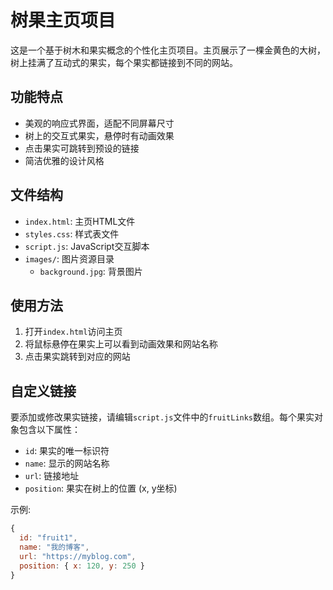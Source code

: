 # 树果主页项目

这是一个基于树木和果实概念的个性化主页项目。主页展示了一棵金黄色的大树，树上挂满了互动式的果实，每个果实都链接到不同的网站。

## 功能特点

- 美观的响应式界面，适配不同屏幕尺寸
- 树上的交互式果实，悬停时有动画效果
- 点击果实可跳转到预设的链接
- 简洁优雅的设计风格

## 文件结构

- `index.html`: 主页HTML文件
- `styles.css`: 样式表文件
- `script.js`: JavaScript交互脚本
- `images/`: 图片资源目录
  - `background.jpg`: 背景图片

## 使用方法

1. 打开`index.html`访问主页
2. 将鼠标悬停在果实上可以看到动画效果和网站名称
3. 点击果实跳转到对应的网站

## 自定义链接

要添加或修改果实链接，请编辑`script.js`文件中的`fruitLinks`数组。每个果实对象包含以下属性：
- `id`: 果实的唯一标识符
- `name`: 显示的网站名称
- `url`: 链接地址
- `position`: 果实在树上的位置 (x, y坐标)

示例:
```javascript
{
  id: "fruit1",
  name: "我的博客",
  url: "https://myblog.com",
  position: { x: 120, y: 250 }
}
``` 
